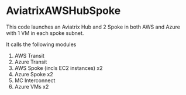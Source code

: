 # AviatrixAWSHubSpoke

This code launches an Aviatrix Hub and 2 Spoke in both AWS and Azure with 1 VM in each spoke subnet.

It calls the following modules

1. AWS Transit
2. Azure Transit
3. AWS Spoke (incls EC2 instances) x2
4. Azure Spoke x2
5. MC Interconnect
6. Azure VMs x2
